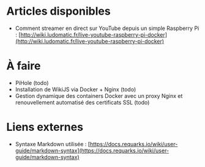 <!-- TITLE: Bienvenue sur mon PitiWiki -->
<!-- SUBTITLE: Mes notes pour plus tard... -->

# Articles disponibles

- Comment streamer en direct sur YouTube depuis un simple Raspberry Pi : [http://wiki.ludomatic.fr/live-youtube-raspberry-pi-docker](http://wiki.ludomatic.fr/live-youtube-raspberry-pi-docker)


# À faire

- PiHole (todo)
- Installation de WikiJS via Docker + Nginx (todo) <!-- https://docs.requarks.io/wiki/install/configuration -->
- Gestion dynamique des containers Docker avec un proxy Nginx et renouvellement automatisé des certificats SSL (todo) <!-- https://github.com/JrCs/docker-letsencrypt-nginx-proxy-companion -->


# Liens externes

- Syntaxe Markdown utilisée : [https://docs.requarks.io/wiki/user-guide/markdown-syntax](https://docs.requarks.io/wiki/user-guide/markdown-syntax)
